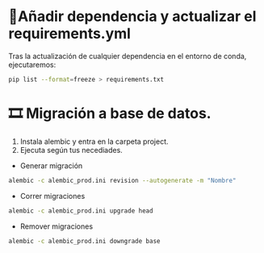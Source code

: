# 📗Añadir dependencia y actualizar el requirements.yml
Tras la actualización de cualquier dependencia en el entorno de conda, ejecutaremos:
```bash
pip list --format=freeze > requirements.txt
```

# 🎞️ Migración a base de datos.
1. Instala alembic y entra en la carpeta project.
2. Ejecuta según tus necediades.
- Generar migración
```bash
alembic -c alembic_prod.ini revision --autogenerate -m "Nombre"
```
- Correr migraciones
```bash
alembic -c alembic_prod.ini upgrade head
```
- Remover migraciones
```bash
alembic -c alembic_prod.ini downgrade base
```